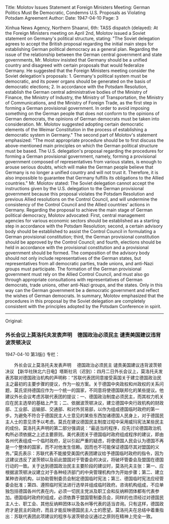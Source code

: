 Title: Molotov Issues Statement at Foreign Ministers Meeting: German Politics Must Be Democratic, Condemns U.S. Proposals as Violating Potsdam Agreement
Author:
Date: 1947-04-10
Page: 3

Xinhua News Agency, Northern Shaanxi, 6th: TASS dispatch (delayed): At the Foreign Ministers meeting on April 2nd, Molotov issued a Soviet statement on Germany's political structure, stating: "The Soviet delegation agrees to accept the British proposal regarding the initial main steps for establishing German political democracy as a general plan. Regarding the issue of the relationship between the German central government and state governments, Mr. Molotov insisted that Germany should be a unified country and disagreed with certain proposals that would federalize Germany. He suggested that the Foreign Ministers meeting consider the Soviet delegation's proposals: 1. Germany's political system must be democratic, and its power organs should be generated on the basis of democratic elections; 2. In accordance with the Potsdam Resolution, establish the German central administrative bodies of the Ministry of Finance, the Ministry of Industry, the Ministry of Transportation, the Ministry of Communications, and the Ministry of Foreign Trade, as the first step in forming a German provisional government. In order to avoid imposing something on the German people that does not conform to the opinions of German democrats, the opinions of German democrats must be taken into consideration. Mr. Molotov suggested adopting certain democratic elements of the Weimar Constitution in the process of establishing a democratic system in Germany." The second part of Molotov's statement emphasized: "The most appropriate procedure should be to first discuss the above-mentioned main principles on which the German political structure must be based. The U.S. delegation's proposal regarding the procedures for forming a German provisional government, namely, forming a provisional government composed of representatives from various states, is enough to arouse serious doubts, which will make the German people believe that Germany is no longer a unified country and will not trust it. Therefore, it is also impossible to guarantee that Germany fulfills its obligations to the Allied countries." Mr. Molotov stated: The Soviet delegation cannot accept the instructions given by the U.S. delegation to the German provisional government because this proposal violates the Potsdam Resolution and previous Allied resolutions on the Control Council, and will undermine the consistency of the Control Council and the Allied countries' actions in Germany. Regarding the proposal to achieve the main stage of German political democracy, Molotov advocated: First, central management agencies for various economic sectors should be established as a starting step in accordance with the Potsdam Resolution; second, a certain advisory body should be established to assist the Control Council in formulating a German provisional constitution; third, the German provisional constitution should be approved by the Control Council; and fourth, elections should be held in accordance with the provisional constitution and a provisional government should be formed. The composition of the advisory body should not only include representatives of the German states, but representatives from all democratic parties, trade unions, and anti-Nazi groups must participate. The formation of the German provisional government must rely on the Allied Control Council, and must also go through appropriate consultations with representatives of German democrats, trade unions, other anti-Nazi groups, and the states. Only in this way can the German government be a democratic government and reflect the wishes of German democrats. In summary, Molotov emphasized that the procedures in this proposal by the Soviet delegation are completely consistent with the principles adopted by the Potsdam Conference in spirit.



<hr /> 

Original: 


### 外长会议上莫洛托夫发表声明　德国政治必须民主  谴责美国建议违背波茨顿决议

1947-04-10
第3版()
专栏：

　　外长会议上莫洛托夫发表声明
  　德国政治必须民主
    谴责美国建议违背波茨顿决议
    【新华社陕北六日电】塔斯社讯（迟到）：四月二日外长会议上，莫洛托夫发表苏联对德国政治机构的声明称：“苏联代表团同意接受英国关于建立德国政治民主之最初的主要步骤的提议，作为一般方案。关于德国中央政权和州政权的关系问题，莫氏坚持德国应作为一个统一的国家，不同意将使德国联邦化的某些提议。他建议外长会议考虑苏联代表团的提议：一、德国政治制度必须民主，而其权力机关应在民主选举的基础上产生；二、依据波茨顿决议，建立德国中央行政机构的财政部、工业部、运输部、交通部、和对外贸易部，以作为组成德国临时政府的第一步。为避免不符合于德国民主人士意见的某些东西加诸德国人民身上，对于德国民主人士的意见须予以考虑。莫氏在建议德国民主制度过程中采用威玛宪法某些民主的成份。莫洛托夫声明的第二部分强调说：“最适当的程序，应先讨论德国政治机构所必须依据之上述主要原则。美代表团关于德国临时政府组成程序的建议，即由各州代表组成一个临时政府，足以引起严重的疑虑，将使德国人民会认为德国不再是一个整体的国家，而不对他发生信赖。因而也不可能保证德国尽其对盟国的义务。”莫氏表示：苏联代表不能接受美国代表团建议给予德国临时政府的指令，因为这建议违反了波茨顿以及前此盟国对于管委会的决议，将破坏管委会及盟国在德国行动的一致。关于达到德国政治民主主要阶段的建议时，莫洛托夫主张：第一、应根据波茨顿决议建立对于各种经济部门的中央管理机构作为开始步骤；第二、建立某种咨询机构，以协助管制委员会制定德国临时宪法；第三、德国临时宪法应经管委会批准；第四、遵照临时宪法进行选举并组成临时政府。咨询机构组成，不应单独包括德国各州代表在内，必须一切民主党派及职工会和反纳粹团体都有代表参加。德国临时政府的组成，必须依靠于盟国管制委员会，同样的也须经过对德国民主人士、职工会、其他反纳粹团体以及各州等代表的适当咨询。只有这样，德国政府才是民主的政府，而且才能反映德国民主人士的愿望。莫洛托夫在总结中着重指出：苏联代表团此项建议的程序与波茨顿会议通过之原则在精神上完全一致。
